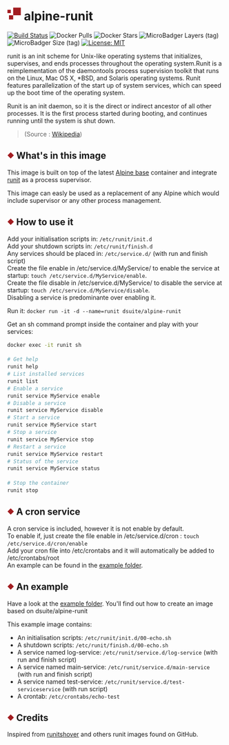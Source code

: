 # ![](https://github.com/docker-suite/artwork/raw/master/logo/png/logo_32.png) alpine-runit
[![Build Status](http://jenkins.hexocube.fr/job/docker-suite/job/alpine-runit/badge/icon?color=green&style=flat-square)](http://jenkins.hexocube.fr/job/docker-suite/job/alpine-runit/)
![Docker Pulls](https://img.shields.io/docker/pulls/dsuite/alpine-runit.svg?style=flat-square)
![Docker Stars](https://img.shields.io/docker/stars/dsuite/alpine-runit.svg?style=flat-square)
![MicroBadger Layers (tag)](https://img.shields.io/microbadger/layers/dsuite/alpine-runit/latest.svg?style=flat-square)
![MicroBadger Size (tag)](https://img.shields.io/microbadger/image-size/dsuite/alpine-runit/latest.svg?style=flat-square)
[![License: MIT](https://img.shields.io/badge/License-MIT-brightgreen.svg?style=flat-square)](https://opensource.org/licenses/MIT)

runit is an init scheme for Unix-like operating systems that initializes, supervises, and ends processes throughout the operating system.Runit is a reimplementation of the daemontools process supervision toolkit that runs on the Linux, Mac OS X, *BSD, and Solaris operating systems. Runit features parallelization of the start up of system services, which can speed up the boot time of the operating system.

Runit is an init daemon, so it is the direct or indirect ancestor of all other processes. It is the first process started during booting, and continues running until the system is shut down.

> (Source : [Wikipedia](https://en.wikipedia.org/wiki/Runit))

## ![](https://github.com/docker-suite/artwork/raw/master/various/pin/png/pin_16.png) What's in this image

This image is built on top of the latest [Alpine base][alpine-base] container and integrate [runit][runit] as a process supervisor.

This image can easly be used as a replacement of any Alpine which would include supervisor or any other process management.


## ![](https://github.com/docker-suite/artwork/raw/master/various/pin/png/pin_16.png) How to use it

Add your initialisation scripts in: `/etc/runit/init.d`  
Add your shutdown scripts in: `/etc/runit/finish.d`  
Any services should be placed in: `/etc/service.d/` (with run and finish script)  
Create the file enable in /etc/service.d/MyService/ to enable the service at startup: `touch /etc/service.d/MyService/enable`.  
Create the file disable in /etc/service.d/MyService/ to disable the service at startup: `touch /etc/service.d/MyService/disable`.  
Disabling a service is predominante over enabling it.

Run it: `docker run -it -d --name=runit dsuite/alpine-runit`

Get an sh command prompt inside the container and play with your services:

```bash
docker exec -it runit sh

# Get help
runit help
# List installed services
runit list
# Enable a service
runit service MyService enable
# Disable a service
runit service MyService disable
# Start a service
runit service MyService start
# Stop a service
runit service MyService stop
# Restart a service
runit service MyService restart
# Status of the service
runit service MyService status

# Stop the container
runit stop
```

## ![](https://github.com/docker-suite/artwork/raw/master/various/pin/png/pin_16.png) A cron service

A cron service is included, however it is not enable by default.  
To enable if, just create the file enable in /etc/service.d/cron : `touch /etc/service.d/cron/enable`  
Add your cron file into /etc/crontabs and it will automatically be added to /etc/crontabs/root  
An example can be found in the [example folder](https://github.com/docker-suite/alpine-runit/tree/master/.example).


## ![](https://github.com/docker-suite/artwork/raw/master/various/pin/png/pin_16.png) An example

Have a look at the [example folder](https://github.com/docker-suite/alpine-runit/tree/master/.example). You'll find out how to create an image based on dsuite/alpine-runit

This example image contains:
- An initialisation scripts: `/etc/runit/init.d/00-echo.sh`  
- A shutdown scripts: `/etc/runit/finish.d/00-echo.sh`  
- A service named log-service:  `/etc/runit/service.d/log-service` (with run and finish script)
- A service named main-service:  `/etc/runit/service.d/main-service` (with run and finish script) 
- A service named test-service:  `/etc/runit/service.d/test-serviceservice` (with run script)  
- A crontab:  `/etc/crontabs/echo-test`    

## ![](https://github.com/docker-suite/artwork/raw/master/various/pin/png/pin_16.png) Credits
Inspired from [runitshover](https://github.com/HowardMei/runitshover) and others runit images found on GitHub.

[alpine]: http://alpinelinux.org/
[runit]: http://smarden.org/runit/
[alpine-base]: https://github.com/docker-suite/alpine-base/
